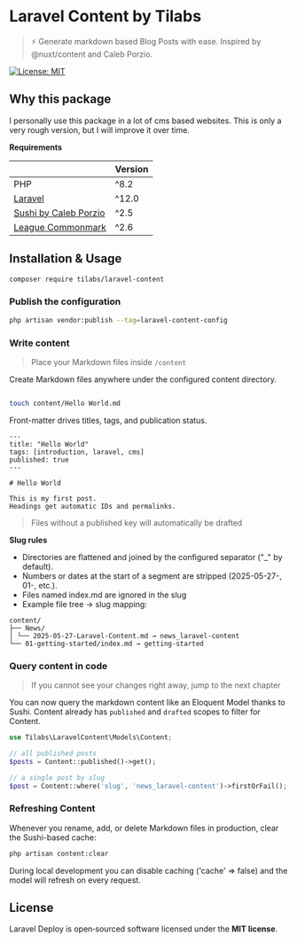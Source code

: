 # Laravel Content by Tilabs

> ⚡️ Generate markdown based Blog Posts with ease. Inspired by @nuxt/content and Caleb Porzio.

[![License: MIT](https://img.shields.io/badge/License-MIT-blue.svg)](LICENSE)

## Why this package

I personally use this package in a lot of cms based websites. This is only a very rough version, but I will improve it over time.

**Requirements**

|                                                         | Version |
| ------------------------------------------------------- | ------- |
| PHP                                                     | ^8.2    |
| [Laravel](https://laravel.com)                          | ^12.0   |
| [Sushi by Caleb Porzio](https://github.com/calebporzio) | ^2.5    |
| [League Commonmark](https://league.com)                 | ^2.6    |

## Installation & Usage

```bash
composer require tilabs/laravel-content
```

### Publish the configuration

```bash
php artisan vendor:publish --tag=laravel-content-config
```

### Write content

> Place your Markdown files inside `/content`

Create Markdown files anywhere under the configured content directory.

```bash

touch content/Hello World.md

```

Front-matter drives titles, tags, and publication status.

```
---
title: "Hello World"
tags: [introduction, laravel, cms]
published: true
---

# Hello World

This is my first post.
Headings get automatic IDs and permalinks.
```

> Files without a published key will automatically be drafted

**Slug rules**

- Directories are flattened and joined by the configured separator ("\_" by default).
- Numbers or dates at the start of a segment are stripped (2025-05-27-, 01-, etc.).
- Files named index.md are ignored in the slug
- Example file tree → slug mapping:

```
content/
├── News/
│ └── 2025-05-27-Laravel-Content.md → news_laravel-content
└── 01-getting-started/index.md → getting-started
```

### Query content in code

> If you cannot see your changes right away, jump to the next chapter

You can now query the markdown content like an Eloquent Model thanks to Sushi. Content already has `published` and `drafted` scopes to filter for Content.

```php
use Tilabs\LaravelContent\Models\Content;

// all published posts
$posts = Content::published()->get();

// a single post by slug
$post = Content::where('slug', 'news_laravel-content')->firstOrFail();
```

### Refreshing Content

Whenever you rename, add, or delete Markdown files in production, clear the Sushi-based cache:

```bash
php artisan content:clear
```

During local development you can disable caching ('cache' => false) and the model will refresh on every request.

## License

Laravel Deploy is open‑sourced software licensed under the **MIT license**.
